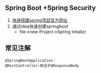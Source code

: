 ## Spring Boot +Spring Security
1. [快速搭建spring项目官方网址](https://start.spring.io)
2. 通过idea快速创建springboot<br>
	- file->new Project->Spring Intializr
## 常见注解
	@SpringBootApplication：
	@RestController:相当于@ResponseBody